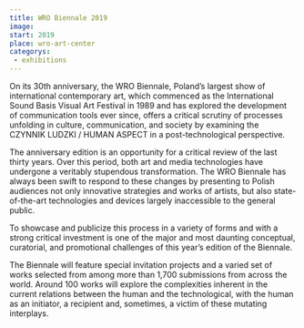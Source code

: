 ```yaml
---
title: WRO Biennale 2019
image: 
start: 2019
place: wro-art-center
categorys:
 - exhibitions
---
```


On its 30th anniversary, the WRO Biennale, Poland’s largest show of international contemporary art<!--more-->, which commenced as the International Sound Basis Visual Art Festival in 1989 and has explored the development of communication tools ever since, offers a critical scrutiny of processes unfolding in culture, communication, and society by examining the CZYNNIK LUDZKI / HUMAN ASPECT in a post-technological perspective.

The anniversary edition is an opportunity for a critical review of the last thirty years. Over this period, both art and media technologies have undergone a veritably stupendous transformation. The WRO Biennale has always been swift to respond to these changes by presenting to Polish audiences not only innovative strategies and works of artists, but also state-of-the-art technologies and devices largely inaccessible to the general public.

To showcase and publicize this process in a variety of forms and with a strong critical investment is one of the major and most daunting conceptual, curatorial, and promotional challenges of this year’s edition of the Biennale.

The Biennale will feature special invitation projects and a varied set of works selected from among more than 1,700 submissions from across the world. Around 100 works will explore the complexities inherent in the current relations between the human and the technological, with the human as an initiator, a recipient and, sometimes, a victim of these mutating interplays.
